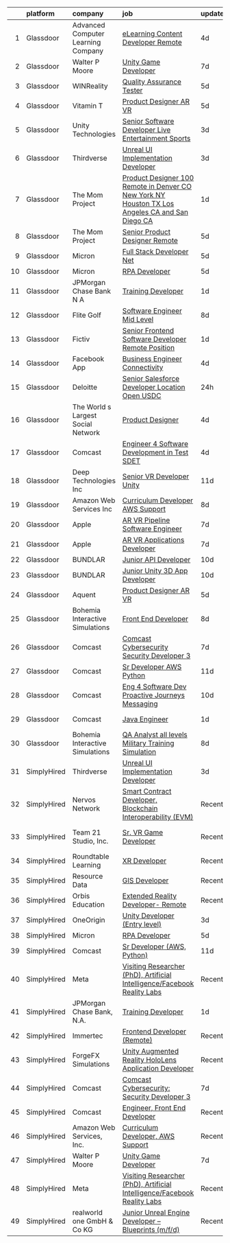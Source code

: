 

|    | platform    | company                            | job                                                                                                                                                                                                                                                                                                                                                                                                                                                                                                                                                                                                                                                                                                                                                                                                                                                                                                                                                                                                                                                                                                                                                                                                                                                                                                                                                                                                                                                                                                                                                                                                                                                      | update_time   | location          |
|---:|:------------|:-----------------------------------|:---------------------------------------------------------------------------------------------------------------------------------------------------------------------------------------------------------------------------------------------------------------------------------------------------------------------------------------------------------------------------------------------------------------------------------------------------------------------------------------------------------------------------------------------------------------------------------------------------------------------------------------------------------------------------------------------------------------------------------------------------------------------------------------------------------------------------------------------------------------------------------------------------------------------------------------------------------------------------------------------------------------------------------------------------------------------------------------------------------------------------------------------------------------------------------------------------------------------------------------------------------------------------------------------------------------------------------------------------------------------------------------------------------------------------------------------------------------------------------------------------------------------------------------------------------------------------------------------------------------------------------------------------------|:--------------|:------------------|
|  1 | Glassdoor   | Advanced Computer Learning Company | [eLearning Content Developer  Remote  ](https://www.glassdoor.com/partner/jobListing.htm?pos=125&ao=1136043&s=58&guid=000001820ae9ab02b2f54b108366ecb2&src=GD_JOB_AD&t=SR&vt=w&ea=1&cs=1_792e3441&cb=1658040462501&jobListingId=1008000784696&jrtk=3-0-1g85ejar1khp3801-1g85ejarfgsrn800-e77e1058c18c2e89-)                                                                                                                                                                                                                                                                                                                                                                                                                                                                                                                                                                                                                                                                                                                                                                                                                                                                                                                                                                                                                                                                                                                                                                                                                                                                                                                                              | 4d            | Remote            |
|  2 | Glassdoor   | Walter P Moore                     | [Unity Game Developer](https://www.glassdoor.com/partner/jobListing.htm?pos=119&ao=1136043&s=58&guid=000001820ae9ab02b2f54b108366ecb2&src=GD_JOB_AD&t=SR&vt=w&cs=1_5ee018f3&cb=1658040462500&jobListingId=1007994178150&jrtk=3-0-1g85ejar1khp3801-1g85ejarfgsrn800-a406b2601580dbc4-)                                                                                                                                                                                                                                                                                                                                                                                                                                                                                                                                                                                                                                                                                                                                                                                                                                                                                                                                                                                                                                                                                                                                                                                                                                                                                                                                                                    | 7d            | Houston, TX       |
|  3 | Glassdoor   | WINReality                         | [Quality Assurance Tester](https://www.glassdoor.com/partner/jobListing.htm?pos=126&ao=1136043&s=58&guid=000001820ae9ab02b2f54b108366ecb2&src=GD_JOB_AD&t=SR&vt=w&ea=1&cs=1_e9b9ff02&cb=1658040462501&jobListingId=1007998195522&jrtk=3-0-1g85ejar1khp3801-1g85ejarfgsrn800-c6f18f325683035a-)                                                                                                                                                                                                                                                                                                                                                                                                                                                                                                                                                                                                                                                                                                                                                                                                                                                                                                                                                                                                                                                                                                                                                                                                                                                                                                                                                           | 5d            | Austin, TX        |
|  4 | Glassdoor   | Vitamin T                          | [Product Designer  AR   VR](https://www.glassdoor.com/partner/jobListing.htm?pos=115&ao=1110586&s=58&guid=000001820ae9ab02b2f54b108366ecb2&src=GD_JOB_AD&t=SR&vt=w&cs=1_8fb274f2&cb=1658040462500&jobListingId=1007998330228&cpc=8795CF9063CD573D&jrtk=3-0-1g85ejar1khp3801-1g85ejarfgsrn800-1a269cc050b6d1bc--6NYlbfkN0DMrcEu7yrtATojKJA7cEzGQ3FdRGWLh0CZQInL4ECGI6k5tN82kdM0cJmh4vC7GgihDGrZvAwwDqpJs0f8Mc0_J-VMnGLjAnFKz5Coouezc6iO7XA1uYLwXqGsEM93SRBfl1TKeEPWphOPsCnNMoEcXdyh_fe7AiUrCVtXZA5lWBGdAaYCELd4YkPBO4tKFR4JqUSJElsoWHjd71--83bCh97pUApMfRgbYr6EWowP7P13RCq2UNnKM9a8EVCpK3ZZ2Fzo9xVLD-roh6snqRXTb1qyFnxlJzVMFUkRggBpvygQY-TfcxtP2Cz3a8uYfRL-dXVzmq9RYe5nQwb5Pv-kBdSUZc6CRUeG2gaZoJbU0OL7F7SgfEgul8ZwEU_u_Dgkm2TIdw5rjJEqnsvWL9kBOs0AQ1PY4cBzZCOt6E_rtDqo0iv649MblwCibJ8r0iNE7csLm-e0PbH6YxZRHEkP)                                                                                                                                                                                                                                                                                                                                                                                                                                                                                                                                                                                                                                                                                                                                                                                                                                          | 5d            | New York, NY      |
|  5 | Glassdoor   | Unity Technologies                 | [Senior Software Developer  Live Entertainment   Sports](https://www.glassdoor.com/partner/jobListing.htm?pos=129&ao=1136043&s=58&guid=000001820ae9ab02b2f54b108366ecb2&src=GD_JOB_AD&t=SR&vt=w&cs=1_28b30ac0&cb=1658040462503&jobListingId=1008002898997&jrtk=3-0-1g85ejar1khp3801-1g85ejarfgsrn800-477351dad1bfd365-)                                                                                                                                                                                                                                                                                                                                                                                                                                                                                                                                                                                                                                                                                                                                                                                                                                                                                                                                                                                                                                                                                                                                                                                                                                                                                                                                  | 3d            | Sacramento, CA    |
|  6 | Glassdoor   | Thirdverse                         | [Unreal UI Implementation Developer](https://www.glassdoor.com/partner/jobListing.htm?pos=116&ao=1136043&s=58&guid=000001820ae9ab02b2f54b108366ecb2&src=GD_JOB_AD&t=SR&vt=w&ea=1&cs=1_abc9ad91&cb=1658040462500&jobListingId=1008003638061&jrtk=3-0-1g85ejar1khp3801-1g85ejarfgsrn800-2670377ed1bb73d7-)                                                                                                                                                                                                                                                                                                                                                                                                                                                                                                                                                                                                                                                                                                                                                                                                                                                                                                                                                                                                                                                                                                                                                                                                                                                                                                                                                 | 3d            | Remote            |
|  7 | Glassdoor   | The Mom Project                    | [Product Designer  100  Remote in Denver  CO  New York  NY  Houston  TX  Los Angeles  CA and San Diego  CA ](https://www.glassdoor.com/partner/jobListing.htm?pos=103&ao=1110586&s=58&guid=000001820ae9ab02b2f54b108366ecb2&src=GD_JOB_AD&t=SR&vt=w&cs=1_ca60f79d&cb=1658040462498&jobListingId=1008008604991&cpc=87A0A889578C8297&jrtk=3-0-1g85ejar1khp3801-1g85ejarfgsrn800-2524d5ce37b2b38c--6NYlbfkN0BDp_epf89aHDQhKpPegNJQ_ldQpEFZQsM9OcONMGxWx6pU56EKHF58QjVdAUvn2gXwSiJKtwhIp-NmKIjOQrQ3osyVxbEtlK1YCS_lt7ehvV9MbS58OyDiTPOvY_-EfTPkzo5lJpCcEsqSkq9e-SDGFkM1FliGIiIP3TDu92PXuolODWFE1TERecoG_iMOVL-S9ceMc9F04Col9zM4E0gg-sPsrF-Dl-YW81N185G-fFNCKvPyDLjJEukdkUhezjJ82KTqhCnW_HcMzx4VOUcSIKnyKvnQf5z9LSjHQHrlOBAeiumYwYb_t7VFL9uOuwBjStbiKuVuIAYB7Lt4GC7hazBS6aPpedkV5CTxY-ZkoJKUJAFX3XDs1BBHwlf7W09VsuQ1TXVfmshmWdcFS6gDLqkBhaM6CczJLy1Tx5kD_pB7UV2UMuyG7Mi7cMTR3NWWOC0mNrD680Pj1KTKzacqkeupgrx6v5oIjiHdO5ILkxWUNPjG43LkOgD_M45utSOZgR2x7SkC1g5VQlCr8N3PAB1Zyn4kTk2hgYp4MMWnnSZs98eb8vGNRV1bO3z1zr1fr9w-QrneSg%3D%3D)                                                                                                                                                                                                                                                                                                                                                                                                                                                                                                                                                                                                                             | 1d            | Houston, TX       |
|  8 | Glassdoor   | The Mom Project                    | [Senior Product Designer  Remote ](https://www.glassdoor.com/partner/jobListing.htm?pos=113&ao=1110586&s=58&guid=000001820ae9ab02b2f54b108366ecb2&src=GD_JOB_AD&t=SR&vt=w&cs=1_834008c0&cb=1658040462500&jobListingId=1007998781731&cpc=0C139D4CAD5A6DB2&jrtk=3-0-1g85ejar1khp3801-1g85ejarfgsrn800-a77114146fb9e5db--6NYlbfkN0BDp_epf89aHDQhKpPegNJQ_ldQpEFZQsM9OcONMGxWx6pU56EKHF58QjVdAUvn2gUcIvF7KOJmFC3xBX3ruxTL4N84UkJh49LFVaxl-kh8xk6M6bdG2r327xVBoGyxpNZABggSh4scsTz_LA-DYHGU9_uPeUiwGqmWm3GibuFtYt_lxToxcqYbhP9qGsXwNpJOi3eg5TeY-xS5mpK-hDKDYafYeVPjmS6vODRLHQaqt6b42k7wbm0V7Krf-48-geEkqwxcsF2U8_PhK-kCwbXpybO5ztkZuU5RjCaRNra3tPXh9xp4f0M6bDp7PiPE0ey_IfAJV5sc1vtxMZdp5Oc2thqR60XM1Yu12OO9xcyJxgJQZTtqlf_Qnc0nJ-tBvL8Ji2bvlsjO1lHIyupYSjI-RSqU3bCOSqklmPkkyz5HigvZn6ZFxcmovLKbVW41G0OfKB9tgvWYNlqaNazLuK2KhHd_bgAoOgVNYCosteclFHUEHZDsQNC-jfA25cfdtp5gCH6HKZjDmyKhbq7SQKKYb38-V2fysnITOFJZHTz4VLYV4qioLYUQjoWY7LJW0tTwP9fPwaLl3w%3D%3D)                                                                                                                                                                                                                                                                                                                                                                                                                                                                                                                                                                                                                                                                                                       | 5d            | New York, NY      |
|  9 | Glassdoor   | Micron                             | [Full Stack Developer   Net ](https://www.glassdoor.com/partner/jobListing.htm?pos=124&ao=1136043&s=58&guid=000001820ae9ab02b2f54b108366ecb2&src=GD_JOB_AD&t=SR&vt=w&cs=1_8fcb64b4&cb=1658040462501&jobListingId=1007997267393&jrtk=3-0-1g85ejar1khp3801-1g85ejarfgsrn800-572eafd49860764f-)                                                                                                                                                                                                                                                                                                                                                                                                                                                                                                                                                                                                                                                                                                                                                                                                                                                                                                                                                                                                                                                                                                                                                                                                                                                                                                                                                             | 5d            | San Jose, CA      |
| 10 | Glassdoor   | Micron                             | [RPA Developer](https://www.glassdoor.com/partner/jobListing.htm?pos=118&ao=1136043&s=58&guid=000001820ae9ab02b2f54b108366ecb2&src=GD_JOB_AD&t=SR&vt=w&cs=1_83b3c520&cb=1658040462500&jobListingId=1007997267370&jrtk=3-0-1g85ejar1khp3801-1g85ejarfgsrn800-6765c2beca78ad24-)                                                                                                                                                                                                                                                                                                                                                                                                                                                                                                                                                                                                                                                                                                                                                                                                                                                                                                                                                                                                                                                                                                                                                                                                                                                                                                                                                                           | 5d            | Boise, ID         |
| 11 | Glassdoor   | JPMorgan Chase Bank  N A           | [Training Developer](https://www.glassdoor.com/partner/jobListing.htm?pos=123&ao=1136043&s=58&guid=000001820ae9ab02b2f54b108366ecb2&src=GD_JOB_AD&t=SR&vt=w&cs=1_b324a479&cb=1658040462501&jobListingId=1008009183791&jrtk=3-0-1g85ejar1khp3801-1g85ejarfgsrn800-39bc52c998eac583-)                                                                                                                                                                                                                                                                                                                                                                                                                                                                                                                                                                                                                                                                                                                                                                                                                                                                                                                                                                                                                                                                                                                                                                                                                                                                                                                                                                      | 1d            | Chicago, IL       |
| 12 | Glassdoor   | Flite Golf                         | [Software Engineer   Mid Level](https://www.glassdoor.com/partner/jobListing.htm?pos=101&ao=1110586&s=58&guid=000001820ae9ab02b2f54b108366ecb2&src=GD_JOB_AD&t=SR&vt=w&ea=1&cs=1_2c178073&cb=1658040462499&jobListingId=1007992889612&cpc=F1339989C5CB8906&jrtk=3-0-1g85ejar1khp3801-1g85ejarfgsrn800-b26c2d7bf71d82ba--6NYlbfkN0D_KRozbKJx95I3LRYgbj09bqBDFeyQG4s8tCOB31p2DAg6iPXIse8bHaiBk3QBrGxpuXZg6rnCO-vckF91RBuri2ikPZlrNM-w0vvbhbgjpycq9bCMCZE4v-NHSUS9TSpL2I9VdGQtqFsq9Op6H5pc1magBzUjuk6z0yLETjr1ETnAp3buM_7cfF6QaVGNfCRa1XqU14YjPa6ZjY7lojUZbfFuUEWSFmmM5U--1904zWr3BHNP3CcDiK0DVaG_ky70ZoTJxmgLGE4lIjUyL4GZZ12x5ZTBIbeSxo2qaL0sQqhi-HabFrQVaTBQkKfZboCIEBHfM9ayoR1vHPcz05A9KSM9z8dAvFY0ZnlYpd84V-tWwwgSyGyVpkPsFxKQqJQUYSyHnVipVCziVxzaPU3OV-jtpMja0zvbzRZBylgICTTXhOhUmf4z2qoxyGQpvzbiDA5MK0XMEWIGZ7MVdY9aeVDYk1PVhYnJxxj-eLDiAf8NcKUcFnNlWLVLKz22k-py5cuXQ3msWA%3D%3D)                                                                                                                                                                                                                                                                                                                                                                                                                                                                                                                                                                                                                                                                                                                                                                     | 8d            | Dallas, TX        |
| 13 | Glassdoor   | Fictiv                             | [Senior Frontend Software Developer  Remote Position ](https://www.glassdoor.com/partner/jobListing.htm?pos=128&ao=1136043&s=58&guid=000001820ae9ab02b2f54b108366ecb2&src=GD_JOB_AD&t=SR&vt=w&ea=1&cs=1_84c3b9a5&cb=1658040462501&jobListingId=1008009123640&jrtk=3-0-1g85ejar1khp3801-1g85ejarfgsrn800-44a71d82595d5a63-)                                                                                                                                                                                                                                                                                                                                                                                                                                                                                                                                                                                                                                                                                                                                                                                                                                                                                                                                                                                                                                                                                                                                                                                                                                                                                                                               | 1d            | Chicago, IL       |
| 14 | Glassdoor   | Facebook App                       | [Business Engineer  Connectivity](https://www.glassdoor.com/partner/jobListing.htm?pos=102&ao=1110586&s=58&guid=000001820ae9ab02b2f54b108366ecb2&src=GD_JOB_AD&t=SR&vt=w&cs=1_e5cff47c&cb=1658040462498&jobListingId=1007999908808&cpc=F7A2269C793D5877&jrtk=3-0-1g85ejar1khp3801-1g85ejarfgsrn800-1fbe3ed575af0e28--6NYlbfkN0DYl4UJW4r1Vl7FEn6T9F-rD9lpC-0oMJVSiWjK_MGUd5ZxEn957iThda3zHpNlLYPHwAU3BvhL-tWO-gPuqjaRVdjaZs1GeRsmdCWUsy7d4FdEqNMrcC2Qwebuh0cxijPX7xsKp1j2yDII-niA-jMGhwBuZLDKB-q6rd39uDrXjy7T8pWrpL0K_oVq3TRHQv3dRYYzVeX1T6Nnuwd62fm-WNwttA7LvbjybzaQbeLMymGfHp94sYUNuWjVLgfMW_zWAGuOb67KIDFarKyFwO1ns01w8DftqSMcb6JTWMF0_DRv7L_Gz5cQhaL6MEtQe7oXMcFNGwpoCDB2srB_3fSaAg4PjOVnU0M1SWr59XUqkEaPOkVTy5BB_LAdu_uqk6uQFoCgF_ZS4OMVmkoJhzOj2MvXUWIau-Ds92lF4_iuNGB4KAVa-XPyQyb438CRwubg6Zvqv2ZpJsXOppU9dexoRC1owr2ES9Mwavg8xA6ghqY7DQu0tQmdgXbE3i2hb9o1ls6XTMNSf5VQ9nDP4SpocKz95aIy288TUyODu9ut_d15w5SFDFR3DLEeDbhhB2qLxOHLaFg6ke9urGqSwnfSxJM1fr2QSTjABrVZy-wsW0JQ0_ApQbXe6Rg9LYuNktOMhJWGzwXsQGGAxvtw85wz5O38UEbSCJ08pOmsW0d2ANnZZimp9hBqIs8MZYFnFQ7QQ3JWU-x_p431MO3tZ5AilKy2zQ0OSCbx1EGhk6vYRajAQ3fa7PZbAclGbfDp7l50311wsNCilub6wzbgjnWo6V5SNUcrqoV8rsdlHYosZ3QBxgqWE2DwvAHFgnHNGvQCbyW9JtxwaEccPhgmCTCpiQni5rwpAaysTYEEbdQS9OgmC5vv2uqaC9gRHx_sR5o15nV6v4y9oazZl-pdw9jfvC0boiGwA19KbBcp49EDUWFzcaKc7vmbKlNBipg8YhXWtOm4BjTcvbohuEBv5Piu5XdhqV6OigW3ZzbRbF9P1NEJRfNBeSRmJOMhtlGH7Xc-QZE3iUMie9-yxr-XMDm5nDC9_QsXMsI%3D)                                                                                                                                                                                                                      | 4d            | Remote            |
| 15 | Glassdoor   | Deloitte                           | [Senior Salesforce Developer   Location Open   USDC](https://www.glassdoor.com/partner/jobListing.htm?pos=121&ao=1136043&s=58&guid=000001820ae9ab02b2f54b108366ecb2&src=GD_JOB_AD&t=SR&vt=w&cs=1_6b784100&cb=1658040462501&jobListingId=1008009342873&jrtk=3-0-1g85ejar1khp3801-1g85ejarfgsrn800-3d681ec98a500b7b-)                                                                                                                                                                                                                                                                                                                                                                                                                                                                                                                                                                                                                                                                                                                                                                                                                                                                                                                                                                                                                                                                                                                                                                                                                                                                                                                                      | 24h           | Chicago, IL       |
| 16 | Glassdoor   | The World s Largest Social Network | [Product Designer](https://www.glassdoor.com/partner/jobListing.htm?pos=110&ao=1110586&s=58&guid=000001820ae9ab02b2f54b108366ecb2&src=GD_JOB_AD&t=SR&vt=w&ea=1&cs=1_2b88a98e&cb=1658040462500&jobListingId=1008001053757&cpc=FA84DF7EA1EC2398&jrtk=3-0-1g85ejar1khp3801-1g85ejarfgsrn800-8def4b8b864cc56f--6NYlbfkN0DSgjPPcnEdvoK3uuxfISLALE6pB1FR7YSHOr_tSg5_QGIhoz_2VqUepdcKLBLI_zR620Q-GJD5uIrp5NbNqR5wmhWxnQG_ivvBgZ3SpaXml9ghEHbtCZ2yu9rFuANOOlofkHSInGfXY-n3v_GdRCYaqVwwdksplir2C0_Ky7pj6A3Gad3j5T9ccjxcYLzYIzwETX8dfSzJrwNcczdpYSTYyzr4TaC38Kme1up-IiV2vsvzCkoQVPnqO7rX00valN5axt9LVCdlrJKsJFp-fbJa1t4zMb6T_e9kN9L6Cw24AmbhFUMpHLlof21xlFfnal8EdynkJkRKtOPQxrD_WutLzmUMZFNfgg35mtaqYjL5cUZiKK-UHOKYLuKPo0yb2Zj3O9bQ8Z5WUrGW1KwDPCiUdfp87o6peCYmfSfmWXjMNFZRsg05OueKRA57iEoswe72jK-DIZxmPNxZs6U6BFHuYe0sDBEZ-PO9aA5HbDy7gv_D1jDEko6JR2epvQZlk_vfYokjWxK7X4v8bPN3IF0jShXgaJXwvRelNeZIDSPJe2b9xTIUHWHDNGEk4HzIJhQx_BeKLTnc-kW8gZ_Ne6vr)                                                                                                                                                                                                                                                                                                                                                                                                                                                                                                                                                                                                                                                                                                              | 4d            | New York, NY      |
| 17 | Glassdoor   | Comcast                            | [Engineer 4  Software Development in Test  SDET ](https://www.glassdoor.com/partner/jobListing.htm?pos=111&ao=1110586&s=58&guid=000001820ae9ab02b2f54b108366ecb2&src=GD_JOB_AD&t=SR&vt=w&cs=1_513f7680&cb=1658040462500&jobListingId=1008001168781&cpc=BCC169F53084E245&jrtk=3-0-1g85ejar1khp3801-1g85ejarfgsrn800-57f5a0bd39ddebae--6NYlbfkN0Cj-KmZPsf9w80C8b1WzNVrlanjD2SXJjxuCbUWHsXPZlTAgGmdtIUzoKTi6fK6WvZGefZ0RxsKSqOwIdcpA8adfhnihMwSsxkKR3HUmYvDX7T1nOXSoYU9V-tVKNFpB-SnQkUXJg6pR5aRSL-XyXgQys14gD82AbIJWfb4hcGT5uo6vsbrR7bzN1ogp77On9Sz_qQ6v-BW3ZcfVRPjE9YodO3tstJIq0bzA0QBSdjuvWx0K_P2Y4ZX7TT1A_OOxGI-N6fRSs1zEFVapQlK9Dbnu6pYHW0SNSHiXvVVg_w7hSo4bIoOguu5vgXe_m41bJOWEcnAuQD5AoRwiY4UiRdBETr6O8wmUk4IemBUBoiQ0UBtXRWze963hbSpamUqrRHXQpaNj3JsyxQYyxBbJu-EZn_aiww5vKiQCDGC_L-ygHN7m22YNyW_YeewIGlDZ1sSp7C9llIPPu5D5a_D7ywEFIDcmCD0xAcBUGbD5VkLEkg4H-Rvm1Q46EO6_zds2szxpoZ-2kLZhlUm1tLildAAHzCO1VAW_xHzmhx9BXYSRTdqDOrIKvdL67c8rkeUWGAZQbY8UyufOmFHKMHvN9LYqWi_d2jDRbqmeTqxAsGl24vAkAiyF1ItqVULtQr0q71ZmXoqVfl7RGygSPmOeVIWEjmo74giM9qgH3sxtiigEKP0H4fb8ZIeqB7hn0ylOmtR6CgFjZLV0Bh7eC0WBU-HuIXAYz0btAX0Wh3K75lkTal8k7QXFjn1RMLT7QwQgQqufhvlt5PNYTLUjcrNF8rWH_yXFPxzdB-fVtx35JsMThW5oR1NLNIX47S5dnKQomy3-Bq8184n1Iojwww_ii_723fFzy6FfQqkDaOWaVRHXnHZ08j7Ec28ttI9cbOUXFSMe_-8kwo2uMuWo1BGd7W_le5Wi00a2Jo7QPqSCVWPZQxvvadsBsPAfB0jTr9k8qKtb2WfaExO2ZxJz-bCokk05mAKKfoUBdXwaNm_cJlOkJCqv3lg9mfveYzC1X6yuUSnquxy1nAxmCbqyPPNTUzqHyVH3nkpNB1vdN6V-UUTdXFq1yTRfcnz3-7JvrmhNvtUciu5pcr1rQXDbWqwkA32VyRmGGwMj08qla5HlQWwXJO8q2a5quXE2tnIDvab0D06UNfnw2StEjIOD7B-4HRVmHDpk6IIeshH5gqsK_Y28XVsEZy9pd__FN2Mz_GnL_3sf5-QPmPvGw%3D%3D)                        | 4d            | Philadelphia, PA  |
| 18 | Glassdoor   | Deep Technologies Inc              | [Senior VR Developer  Unity ](https://www.glassdoor.com/partner/jobListing.htm?pos=104&ao=1110586&s=58&guid=000001820ae9ab02b2f54b108366ecb2&src=GD_JOB_AD&t=SR&vt=w&ea=1&cs=1_96a5daee&cb=1658040462499&jobListingId=1007984915587&cpc=DE56C24FF6DEC286&jrtk=3-0-1g85ejar1khp3801-1g85ejarfgsrn800-53d2659523d2c6c4--6NYlbfkN0DfhRLDY5E7BVY3xhBTAobuSaZ3WR2SqAJ-w4NHeQGDZ4N7kqSqiwTqfZ_rggRmPMq0Gw3DaX67HJkQH-SIadOUZXQbERM4mSu_DyG5PyfUmIR0HOJ9UO89umVKprOg8JGvjRLUGuVwrXAStGLyPtsXW8VqIDeJhc8_fdegCKkQz1HvZVKevxkQtzds-RwF3LRZMOL-qvv7gosBd2MyQQdq25FxIuhBwZ4yQ-ZRmw6BVADHbIZefEipiFZaAqZjUjd01LJ6h9iisAglvaiDkfKu82dao5CNGiM5I-yBiWAwz5yNHOqgTpqt7FhEpvzYcDzq-Mbsxt1ANxpEkjWTTFN5z7ntEgO72jy69T_7sjwAh6_7aRugfID5fDJUopehalBYVgJrk-eVeyXUjj3dnHFp6XQTmFdwvq85EiMrPZZbsX23ZxgBgwV-BrivbJkDOIwPCU_1IHKe8HoonBP9bIb2WA7tWzDDH_iKCdfHOSCy-zQQYW3lyH53gJ1KQ-NswGo%3D)                                                                                                                                                                                                                                                                                                                                                                                                                                                                                                                                                                                                                                                                                                                                                                                     | 11d           | Remote            |
| 19 | Glassdoor   | Amazon Web Services  Inc           | [Curriculum Developer  AWS Support](https://www.glassdoor.com/partner/jobListing.htm?pos=120&ao=1136043&s=58&guid=000001820ae9ab02b2f54b108366ecb2&src=GD_JOB_AD&t=SR&vt=w&cs=1_d9dec05a&cb=1658040462500&jobListingId=1007993476834&jrtk=3-0-1g85ejar1khp3801-1g85ejarfgsrn800-0d052afa27f6d646-)                                                                                                                                                                                                                                                                                                                                                                                                                                                                                                                                                                                                                                                                                                                                                                                                                                                                                                                                                                                                                                                                                                                                                                                                                                                                                                                                                       | 8d            | Remote            |
| 20 | Glassdoor   | Apple                              | [AR VR Pipeline Software Engineer](https://www.glassdoor.com/partner/jobListing.htm?pos=112&ao=1110586&s=58&guid=000001820ae9ab02b2f54b108366ecb2&src=GD_JOB_AD&t=SR&vt=w&cs=1_8147df1c&cb=1658040462500&jobListingId=1007994891471&cpc=AC285F3A3ECA6BB0&jrtk=3-0-1g85ejar1khp3801-1g85ejarfgsrn800-fc55de529b78aa8f--6NYlbfkN0BvKrLyj5gPmtZO9T8euul8TCxuuKNOtzRJOomxnwSEodTz2Bc-sPZlbtkML8D-m4qO4tenHzNlbzznl9Zovftmt6-Mg1P-NrNJwQV9b7AKhWEtyPHdze1p3up1kuyhCBmYpi4Iic0ExJ4rulqpIM8-RimAb7jpdBuTvtFVnPTld-LTBNU2LzmUcPC-pX0QXzjs8NA5KUrFyOVRG3twNCBTBMKrhBK8z5Ueyxi-JD1pdseT2HS7d28u3dP032SmG5kQCBDCQ-5BCwHLFYuxtjkSlw3MlkYRHpC8wImEy5r_6R-pSDqP1ZZaX-LVIaC0aNkPbgoeeOcNt-jUIWE966BzEsQgWojp_Gdb6G_m9VngNr3gPhpnr20Sb4a0IuHBuQvniuvoNxUB-Sy6U2lQbCatY0RklNF-2PUDPX2tynIQrUbf22oaYOWtvCk-rnc_Z7kMm-MQf8fEaDY3QF2Qmo083UVBcKTxW8OrTdZ41Vtqw0ppwXzOeuTj8OAux2JymT9SOaooZnsM-XLTIqcy7cj11VfeJ5fku5igcidSplqs-yqXmd8OcGLlhddOPnh3PG2vh7ZBBVRrr0Kdre24MFVSKy0zeVIa0bRD8zCCBj_c7mcQtncIlXZ_wnCoHWGT1TeEvSvcdCEcRgWKksyvajThmVRTRVVMCa0Wks6kYBs790Rh1bSQ8H6FQwjF29vq1aEkWGEZK_gbFTHt27jFC7Gst4kYqqIvGuIHbXdqdQuoUKttbUf8qreKDfJmtcqsUPHd323plthF2r5zpZiu6Xe-kcSTdKN9gafC_koMabgEsD3CzgC8kBUn4Ap0FAg5QrdcBEI0yNWiNJuDXG6s_DpqaollnwmnABN5PjDxaULLZTTICN5cy3-PMx30L7udLA39q-sB2XvkQCMFORzG-B9fBts2baXHLhyGtOQNhdRc5uW_UwZcRbGKNWPuRWOyLnJ7BKpMdgVstOBuHR8yhD_F)                                                                                                                                                                                                                                                                                                   | 7d            | Boulder, CO       |
| 21 | Glassdoor   | Apple                              | [AR VR Applications Developer](https://www.glassdoor.com/partner/jobListing.htm?pos=109&ao=1110586&s=58&guid=000001820ae9ab02b2f54b108366ecb2&src=GD_JOB_AD&t=SR&vt=w&cs=1_e786dd4d&cb=1658040462499&jobListingId=1007994891464&cpc=F41FEAB56D215062&jrtk=3-0-1g85ejar1khp3801-1g85ejarfgsrn800-0414922a6ea15e5f--6NYlbfkN0BvKrLyj5gPmtZO9T8euul8TCxuuKNOtzRJOomxnwSEodTz2Bc-sPZlt2Zgji_QUXEmfTkDBj05HuRphHwiTA9dC3i6NHZm8SAt4yTqFWYh94cOS2pr_UYsNZCPDPnICTX6fEQV7m-5bnCZOyMJC_Bez2rGgL_xCmvkXaWoXXKN4WH1KF_JMPuwXgLtPDigYHDNp1OJn4W6E_lCDwAucRQZhubcDSQuBjRrI1ZXHUsXkx7sLw0QAXl6nJInpxp-n8LGBcoD3sMvtW_lmH2-G7n8kBe5kERwNkawj7_G0aqTNrafAXJydISK4eUIEL4csdy2CKUTKfU5mBUSIKR4pJ1pN16i-wBpoKS1vARqLGxMnvydNRZhAVLK00jEydI9FGTaP1BrTtLj5mUsyOe9LnFwQdBE5aLxwLzkRUHyGm_Hxpgfocfxlkwd8ootzOIeth6BPw9NOs2OGIo9hhW1H7uLR20vFN_XjCCjVDfpIMHWEdFhnomY_6aw0Ms3vqHFsyThe8T0lTO7sCXic_Qd32VTsrtBNStj6LaJbz0MXMg9H3DWlnQ06vqF9Va8tZ_lh6Ta7RdcxE5tKR-MD8JIxEnnLApw5v36uwwMUWHr4Bplqg5Yi4sSEydqoPeI8jtAb2oNwzuwvTS5dsNsT9A1SqEPxSWUxYtp0gwrrfrojS77e5rBTQ4IBEsy530Xu1NAU7_hrQcm7aNFhqjmUqFIiY47PtYwUxFWjgESCuNloHnC_PD1pFvf-ftcRhdV0dgPUeJrhgWITfoN9wErlMoegQ6PVGxhVHwNwEjkuLXSxKe8rVshgTwrN3c9rT4C0k2QVGyFrBnZfx0zrIFOH74xzj5K1wnBjkA1M6PnQGFx1muwNINhUvttgMzJ2WT9JDMqAge6ovmn1IG3_7ZFgkMrBvf_LbhpO9ttAlDxMTKQwbTgUzBYE2h7t37R1JEuLtvUHetawfCaOooJxw%3D%3D)                                                                                                                                                                                                                                                                                                           | 7d            | Cupertino, CA     |
| 22 | Glassdoor   | BUNDLAR                            | [Junior API Developer](https://www.glassdoor.com/partner/jobListing.htm?pos=117&ao=1136043&s=58&guid=000001820ae9ab02b2f54b108366ecb2&src=GD_JOB_AD&t=SR&vt=w&cs=1_58c9675e&cb=1658040462500&jobListingId=1007986583910&jrtk=3-0-1g85ejar1khp3801-1g85ejarfgsrn800-bfbacfb04bfee550-)                                                                                                                                                                                                                                                                                                                                                                                                                                                                                                                                                                                                                                                                                                                                                                                                                                                                                                                                                                                                                                                                                                                                                                                                                                                                                                                                                                    | 10d           | Chicago, IL       |
| 23 | Glassdoor   | BUNDLAR                            | [Junior Unity 3D App Developer](https://www.glassdoor.com/partner/jobListing.htm?pos=130&ao=1136043&s=58&guid=000001820ae9ab02b2f54b108366ecb2&src=GD_JOB_AD&t=SR&vt=w&cs=1_f20d57f6&cb=1658040462503&jobListingId=1007986583896&jrtk=3-0-1g85ejar1khp3801-1g85ejarfgsrn800-50f9f1a49298fc1d-)                                                                                                                                                                                                                                                                                                                                                                                                                                                                                                                                                                                                                                                                                                                                                                                                                                                                                                                                                                                                                                                                                                                                                                                                                                                                                                                                                           | 10d           | Chicago, IL       |
| 24 | Glassdoor   | Aquent                             | [Product Designer  AR   VR](https://www.glassdoor.com/partner/jobListing.htm?pos=114&ao=1110586&s=58&guid=000001820ae9ab02b2f54b108366ecb2&src=GD_JOB_AD&t=SR&vt=w&cs=1_f75745a5&cb=1658040462500&jobListingId=1007998491933&cpc=47CFDC01B3F81FAC&jrtk=3-0-1g85ejar1khp3801-1g85ejarfgsrn800-1d23e77644edf626--6NYlbfkN0DMrcEu7yrtATojKJA7cEzGQ3FdRGWLh0CZQInL4ECGI9gD0Wolx9R2v-Aex0-GK07yLb22Oo4hSqYzWL4CDf19YJQ66saKoNYoEcfF3auJ37A8RnAxHowMz_XxCTMgua6Rqirev6ST2yGddkEOZVKhcBNctDyP-FQzAzxrKdAOGzUPbXjYT3FjMy40RZ7YSdqYxEQC23u-LrtMDfzVWO_kDtGU3mkI-K1NXYPRIZS1fO-2KaAuLjN9sIYtasWXITB8JdeUGfLIOrsOxzsdXOAtDQWJZnFg1RseRWxhoX-cntDG_RL3eQyEJjA4GmxVIaG1FK58t5bjYg8IEIsrV3SsrK2MPkOj0GE69T3VtGAZ7rbkflITs_6qbEIy2cSUI8J7W8s5vEn7Yk7Ib-8nBc4yC3x13zsIUY1g8oYHDhi2AFGIAM-QyDfJ9YBU60-Tk05dWMYMNZWWoA%3D%3D)                                                                                                                                                                                                                                                                                                                                                                                                                                                                                                                                                                                                                                                                                                                                                                                                                                              | 5d            | New York, NY      |
| 25 | Glassdoor   | Bohemia Interactive Simulations    | [Front End Developer](https://www.glassdoor.com/partner/jobListing.htm?pos=122&ao=1136043&s=58&guid=000001820ae9ab02b2f54b108366ecb2&src=GD_JOB_AD&t=SR&vt=w&ea=1&cs=1_c3133083&cb=1658040462501&jobListingId=1007993437224&jrtk=3-0-1g85ejar1khp3801-1g85ejarfgsrn800-995f31a953b0bb43-)                                                                                                                                                                                                                                                                                                                                                                                                                                                                                                                                                                                                                                                                                                                                                                                                                                                                                                                                                                                                                                                                                                                                                                                                                                                                                                                                                                | 8d            | Pittsburgh, PA    |
| 26 | Glassdoor   | Comcast                            | [Comcast Cybersecurity  Security Developer 3](https://www.glassdoor.com/partner/jobListing.htm?pos=105&ao=1110586&s=58&guid=000001820ae9ab02b2f54b108366ecb2&src=GD_JOB_AD&t=SR&vt=w&cs=1_9a2b477b&cb=1658040462499&jobListingId=1007994250902&cpc=A0032DE20586B9BD&jrtk=3-0-1g85ejar1khp3801-1g85ejarfgsrn800-52347ea0182a2b4f--6NYlbfkN0Cj-KmZPsf9w80C8b1WzNVrlanjD2SXJjxuCbUWHsXPZlTAgGmdtIUzoKTi6fK6WvaYiy5OaAoDQMbzSkAhni9_ICL8J7C6jRzOfNJ3EWfE0qFeFBhLCE5-l-LiZJENFjYZOTekw4HZwWK5aBKFNVgmg9WtKxk7yXVsrDbXHvfiX-dhXdcvC_SDfqvLtu5AuzLV7OZuXEZSsGnEW68BOLVMNBA3BzgPPXNLeLxj3kC0didfN30Na37SuIQvJ_54u6UDItew4m_DTFkZt_fOo8_zaC2T4t-Vovz0tgZHu9AO2J4gEq1f4gRPaOnceriVQNRWHRjP8Fmv1BxTBxZD83N8_BA56-fXnwVZxPQRv9ncZ0RjGXGf2T2KTgQNTmiI403YLJ22xjhVcLbrS6MFbnPoQRxfxBZI_aQq_tgFNJlWMGNi2Af5uLImX06g2T5Jo9KjYpEuA9QPtXN559WPxdlH3Xnez8V1VPdBQEneG0B0fOhFs3wtlP0wGN3xr_ufWoq4WKQ896oYGERuMuz7PRDKh0dmqwa_x4KnC76gyXLbKCB4fVeMJn_E2fmhKPJGH4D1Fa9d_OaUlOojfJ9zvPUxowp4d-ctcFEULoAUR5Nbq3Jkq3nzsgSUozeqpr38SNyS5I9u5IRBLSL4r_jiUQbzdzkolQFMQmI6eQAR47awn0G0kFa2bqxo_GJUOnssGZdeRSZkcuiygp1j9vbEjs2qj7sCWMefQRp3cnLTmZO6RxcovEZVlN6jNkn9pPK-9SdhimHjZ7D5MypRqnhCFwR6dfZi6F7UuJ6xcllHbtI5X23lTHM50iEg-TeYNXE-wT15oBO0AdWt2mYgux4PjCUUUJmWTE5ejCmpn1e58Qo1ZH1ZypsZ4rGeQw4SF1HonSZk4GdpBiU8S4-Nz9UZmQZ7QEi2pnOOMBHABYASTISa_f6DYHdjD3uh8vUxWzpxmYsGJHalMQLqS46_DC-w1g-AKr0Mz2VRI9VIc6ZKIm_zE84xJS-xpslPNg5mty082oLpr5LYYs7vHr7adIMR5TEcw0I9ufBRZKN1jNCrbU3EIbCHoyZd9UjNdsS81Dgjd_Az6lCoBYfb8MBRs9PZ82VMByui14sI-rFow_otdLO6qesF1zWMeW8PONyetPGlHBx28FVLf5OkpJo2IcCOAAEWCiMCJ7xK5QTOjqpQFZd-frd895Vvk6AU_btq_vxuNYeeeqB6WJ9uxmEDoye0HYE5)                        | 7d            | Philadelphia, PA  |
| 27 | Glassdoor   | Comcast                            | [Sr Developer  AWS  Python ](https://www.glassdoor.com/partner/jobListing.htm?pos=106&ao=1110586&s=58&guid=000001820ae9ab02b2f54b108366ecb2&src=GD_JOB_AD&t=SR&vt=w&cs=1_9f369cff&cb=1658040462499&jobListingId=1007985860227&cpc=F7A2269C793D5877&jrtk=3-0-1g85ejar1khp3801-1g85ejarfgsrn800-bcae0c6d334d5011--6NYlbfkN0Cj-KmZPsf9w80C8b1WzNVrlanjD2SXJjxuCbUWHsXPZlTAgGmdtIUzoKTi6fK6WvY6sxk7xe5mlX1N1Sy-6km0CefS0Rvive94Kj_yXslyaygsDRgi1XdKBS3NCAfu-thGUSRN7xKc-UvE-8ePBP6HfAOj-aZFGbY09eQrBqGux4fXa_ZZ5VjxwBoe32T9CQ9H0owTayvIJR0e0NwwH6kdtc2BmTV55OomhWLj5MtXYieJC6J6gyhjRdk8ufajZUxNnU4-bkQtDa8A-dKlOiRnZByou-thil_IlUFsfj7FSeZX0zUiJvcwGVO0s8xEzhtazRO9oeETUxpSHsZ7Ug5_U95HKV0fYWG20s5-wmYnywz4LMFi9tc3tLu8cuTFMxfE1YZtS3hQHG9VzyLi4_Oq2TR4cDGwsg4mAp-Rs12Y_6t8c-zsR1v7o6tuWYOJUkjQr5krurHr4p8JzbEfLsKQ9WUxYKXMCCbqqdpF5wxFHqgvRDpo3vymO2RVqsOisrdGIdcQ-TFrl6hgERb4AcVi9EWytu0WbKYoIW306fQTHiOTGUVIlg7eJZ8102g1EDzmERVx4EbQ51i_hRPMxNXVJvywUQwPZ8TRjG5Chzq8zwm4hiNrACFjEtZLljkB3HFh1_AZiKkUoaxykiPHEw-s2FPgg6nqSW45HI5pciWVoXdRJrI4gOydXOB7-Q7GFOOyWil_c4Biv3FiHwsX2LZQVSy7sBPMbs0GHmL0iO7aQ-yr7aHvr5x_lPq_OOL53cCBWbUaZZcJcXvpzn5pAw8lF0CshrXa1zk8WttQJVgc8s817RlBj-8_8QAP9Cv_0Si5qtotAPFs0b_I3VyLN1ErB6PhD0_J09wxYb8Pf_34hGx_LTOGuerWS75i2Zkj7DYrypv3xCzJfMuRrvaS3tBvbdE8d7nr87M-1iS6a0_pFu0nxcWKfWVSbez9UwIMfcKKZ1nwxfVC9RtBoxpVvJzqx6b0WC8Fzo14M1UyAna9gRkU24gapnwd0_ALyFJrj6Figbl0KXKhuJKY6OLZqxCwxszgtGGjfcDFGFW5SDmsKEnxkXUgXNuq9aVDt_nVqduKvmPRc6B2nGPo-au7zzm4TFdUhK-fhgv8PE6bL8nOmpkY6Y4y8vWPNvASu2ZKgOCJbhuHJwxAKZ4YM7vVAuMw)                                                                                                         | 11d           | Philadelphia, PA  |
| 28 | Glassdoor   | Comcast                            | [Eng 4  Software Dev   Proactive Journeys   Messaging](https://www.glassdoor.com/partner/jobListing.htm?pos=107&ao=1110586&s=58&guid=000001820ae9ab02b2f54b108366ecb2&src=GD_JOB_AD&t=SR&vt=w&cs=1_90f2a3b5&cb=1658040462499&jobListingId=1007988332399&cpc=45DC3EB807283E85&jrtk=3-0-1g85ejar1khp3801-1g85ejarfgsrn800-d3ff35cc85d65669--6NYlbfkN0Cj-KmZPsf9w80C8b1WzNVrlanjD2SXJjxuCbUWHsXPZlTAgGmdtIUzoKTi6fK6WvYlYAzqsrNEVf7TdGa9yChv8P7JWzAni4AwjU1ikOVmUDQCQtDGBINzrFSGLnhJ4P6kOcgoL3TN0cAQjXL_-BbCEM9ppRL4bCBOdGO896slRRTL35MHXJD0VjgMNrfSvU90yddOg6IjL_jey0I87yG9iFaQl-GZSIuRkuyKQlgqkELQGi7AqChIa4OmZ66i8c-CIGCH1QFZ0xEZSryTXM5liyqTkqrel6N07EkdIDZfz4iZzqpp_Z_f1mJMFzrkKD77WHsNHgj0I2iH0PLA07WpMvZlvvauss6OBcGD-HILRneKuFInrq_dCttzHDbTJP9IkJFvyPdq3dYssqY9C5PY-qZ06QeXHD1I5b5_SuHu8_zSQuexvAe6Wou3yUVDqm9xI5MsXiP7uHBN1CrscrbtjKRm32JZQjaBBQbiaJVntmOY1llM7udpwKXPt9KsMQERXszj3V2A6e6CqFKMSagSFt4R6Uy-RgNxTpbSwMF6mW9KJJoTT67v8RohLtaIm9NKaQkzivJx8OWYOlGXrZKXfGGnpi6UZPqH_3h4AYRKnjh2hBu2XU-4KA-A0bAFB2ljj6s9nWI5Alv4yYf4ejefa_e9i3aGPqU3iKAYjiXNUGBUZqZZfbuklF-podjpVyGCU65yI7WE4fgTjSxvCoA7K9zxYzH6sdUYUhO7bH3ci5NjnXop3CFR96xt6GiFlaGnNXwRsuH0xBhp5-94faSvsd6lnjHcM7vv2LR2e4TGn1SGDqx3L27hxKBH4ahPwBjrpXEPybwTKojvohCWMxra1bhjRgsN4G4XvFjhMIeGF4dsnjId2lwJ585k3f-bcJ9Y3PhAHmibdTW1or4UhuROErZMHlcV-q6NiLWtEsidzyOLz7lBuCXd4ZoEwsVicT2AZSIi8rRC9QwsR6UERrCsaiSGsLoKs6gmDc48P7Z8S7n6BN_0rgO-CahVrgRENY3g8rz_xjV4eb_uufMyfVdppCyNibPRzgWjUOOd_GjV61-UsditeRJ_Lxm2OJM4ed4AncIcyYHG20UH4qw7z98g8WVnxZBwPknVpguGh0xqs0kOTsPNY6gCRuHzYuHa6DF5WDZGbkeBoEI6WYCHUqoRAXWoNvkQ20dK1uA8JF83-bbUKaABuJqrGAghPlw2Jnn4IpDNDFzy_TDLjp1MYo2ZXb380vvJYP8%3D) | 10d           | Philadelphia, PA  |
| 29 | Glassdoor   | Comcast                            | [Java Engineer](https://www.glassdoor.com/partner/jobListing.htm?pos=108&ao=1110586&s=58&guid=000001820ae9ab02b2f54b108366ecb2&src=GD_JOB_AD&t=SR&vt=w&cs=1_8ac2df72&cb=1658040462499&jobListingId=1008007800978&cpc=280AB1FAEDD8D536&jrtk=3-0-1g85ejar1khp3801-1g85ejarfgsrn800-8c110a9d683571b5--6NYlbfkN0Cj-KmZPsf9w80C8b1WzNVrlanjD2SXJjxuCbUWHsXPZlTAgGmdtIUzoKTi6fK6WvZOF8xb1qWFGq96hz8HJlFOEgTicDR-de8RkOTH93mCFmc5Ns4mqEb6mLe2hCS-siwoZj_Lg4e9K9dKkHcF834z2-Uuo9f6AhNkH9BM7_h7-2P2ivxPOcPp6aj5ZY2b08dgqzR-WjCgj446e9PSE61i25TYdvzvaxetPiSziovQGvV3EuUciQHSHFJLK5hu9vqafPMWIYCKM-pyqKHhoscmk4I15PtELaPPz3CjaGc6Tep8lcYBfsizxnHSt2ZI4be04S78dDNFexz3jXybeY7Z22PxvPzwWa-PsniVGnhBLLgonYiR5D2LEesxBblGri2ku3lGKLroXYz6NIFfMTazPZF-yIjftTSswQ5dVmGYxQJKb55H6o_EijHDyrxr0JqUKsqSr1B7FWH1rV4xmh9J982Cg39AKXA1TFVxs8r8FmYL3sPOMlXsrkTsTc85NtpO2xq1760CjGyTieHJ1G9qcbjjWXEEIelAFUNqfQdA407NrOEgD93tYFbvfX1_VyfyQJL06ylgPOFSkc6RzGj8lky16u0-2KcBGTt7lgJZ95vlr_TPkDwcms-jN0MNXL67M5QUSvGnPalcdZuteXZLxgon0txeiCbIe9_imW_Wr0tLBob4YTQC-TAFetrUsBQHbpBwrrRiM6wBs53s95Ulp_8gtXw6jCRqMsePKgwc8-02cM821_lEnFGJ7VHKbSVF59PJK9Pmbpmxb_dc1q83mPp_s_lFGbp8WIyOwS1xo09wP6HMrpwKC5ljTnnn3f0wsod7NeIvvCHFnkaaDwQZC6tPbzeZ-XJxLGvMXo7NeBhKYV6YJvZET6CBJqQibW3d7R3VwabLQJXie6ZShYUx6a7WKs5yUI_YMxU9jlHv72xh_H17uWPNoxgp7fj5sKdqpQUb525kuEVmqm8YoYD8F2P3EfoDaW44z-p_abA5edj8ERtb13gc3kjGnRH12b4UO6xTYhLllxWlib6s_cKovIGkrcb08VaEJ1LSzFGyvvQFn4gv9YBIfLhL-CzWetlNgBUxnzy2DNyjtK7Jd22Cc3oHZzbOl6hs2fFCyWpomA%3D%3D)                                                                                                                                                          | 1d            | Philadelphia, PA  |
| 30 | Glassdoor   | Bohemia Interactive Simulations    | [QA Analyst  all levels    Military Training Simulation](https://www.glassdoor.com/partner/jobListing.htm?pos=127&ao=1136043&s=58&guid=000001820ae9ab02b2f54b108366ecb2&src=GD_JOB_AD&t=SR&vt=w&ea=1&cs=1_aa72f277&cb=1658040462501&jobListingId=1007993437230&jrtk=3-0-1g85ejar1khp3801-1g85ejarfgsrn800-504b57451e930815-)                                                                                                                                                                                                                                                                                                                                                                                                                                                                                                                                                                                                                                                                                                                                                                                                                                                                                                                                                                                                                                                                                                                                                                                                                                                                                                                             | 8d            | Orlando, FL       |
| 31 | SimplyHired | Thirdverse                         | [Unreal UI Implementation Developer](https://www.simplyhired.com/job/WmqI8mBiNAz8EX_KdqIIDs3ugCaapwNTyT0GgM57mP3anRcMuyJvVQ?q=virtual+reality+developer)                                                                                                                                                                                                                                                                                                                                                                                                                                                                                                                                                                                                                                                                                                                                                                                                                                                                                                                                                                                                                                                                                                                                                                                                                                                                                                                                                                                                                                                                                                 | 3d            | Remote            |
| 32 | SimplyHired | Nervos Network                     | [Smart Contract Developer, Blockchain Interoperability (EVM)](https://www.simplyhired.com/job/v21UCP1Ykrd2se4y_7OKFdLBtlh4CJ_UocufbrvQOMgKygn2Vu8jhg?q=virtual+reality+developer)                                                                                                                                                                                                                                                                                                                                                                                                                                                                                                                                                                                                                                                                                                                                                                                                                                                                                                                                                                                                                                                                                                                                                                                                                                                                                                                                                                                                                                                                        | Recently      | Remote            |
| 33 | SimplyHired | Team 21 Studio, Inc.               | [Sr. VR Game Developer](https://www.simplyhired.com/job/6c0coD4kstqHfYOC8t32eCirCFyokYfvS_Z5CzI4mAfrGvnfyAdX3Q?q=virtual+reality+developer)                                                                                                                                                                                                                                                                                                                                                                                                                                                                                                                                                                                                                                                                                                                                                                                                                                                                                                                                                                                                                                                                                                                                                                                                                                                                                                                                                                                                                                                                                                              | Recently      | San Francisco, CA |
| 34 | SimplyHired | Roundtable Learning                | [XR Developer](https://www.simplyhired.com/job/wOQuZ9koRYUSm1hEeqD5cBAg2gv6ZaNx9lP6DooZsrvy6adzC62lYg?q=virtual+reality+developer)                                                                                                                                                                                                                                                                                                                                                                                                                                                                                                                                                                                                                                                                                                                                                                                                                                                                                                                                                                                                                                                                                                                                                                                                                                                                                                                                                                                                                                                                                                                       | Recently      | Chagrin Falls, OH |
| 35 | SimplyHired | Resource Data                      | [GIS Developer](https://www.simplyhired.com/job/eXXuhMZMZ4yMTgUzAOzQkne5Y_sICI7f7-JWYH96olJep409Sjs1KQ?q=virtual+reality+developer)                                                                                                                                                                                                                                                                                                                                                                                                                                                                                                                                                                                                                                                                                                                                                                                                                                                                                                                                                                                                                                                                                                                                                                                                                                                                                                                                                                                                                                                                                                                      | Recently      | Anchorage, AK     |
| 36 | SimplyHired | Orbis Education                    | [Extended Reality Developer- Remote](https://www.simplyhired.com/job/Y21ML8RjVmSCeNvpUvOJMILJ70AruJqmZ3RJEvV60jwUDcWHIqRgdw?q=virtual+reality+developer)                                                                                                                                                                                                                                                                                                                                                                                                                                                                                                                                                                                                                                                                                                                                                                                                                                                                                                                                                                                                                                                                                                                                                                                                                                                                                                                                                                                                                                                                                                 | Recently      | Indianapolis, IN  |
| 37 | SimplyHired | OneOrigin                          | [Unity Developer (Entry level)](https://www.simplyhired.com/job/S1fkfTVwLBIkaZMoNyltL8mr5PGAyoMnX67GlXliptvZdvJaLVYHHg?q=virtual+reality+developer)                                                                                                                                                                                                                                                                                                                                                                                                                                                                                                                                                                                                                                                                                                                                                                                                                                                                                                                                                                                                                                                                                                                                                                                                                                                                                                                                                                                                                                                                                                      | 3d            | Norwalk, CT       |
| 38 | SimplyHired | Micron                             | [RPA Developer](https://www.simplyhired.com/job/ycWan2gYr0y19C-EE_vM0jalWc64TjEGGwsgeuRkP39rC_IFP-A57A?q=virtual+reality+developer)                                                                                                                                                                                                                                                                                                                                                                                                                                                                                                                                                                                                                                                                                                                                                                                                                                                                                                                                                                                                                                                                                                                                                                                                                                                                                                                                                                                                                                                                                                                      | 5d            | Boise, ID         |
| 39 | SimplyHired | Comcast                            | [Sr Developer (AWS, Python)](https://www.simplyhired.com/job/EbU8Va7ds2hybH-LhH87VYrIokvPhARrjoTIYyyFyCfvh7D_2KnFrg?q=virtual+reality+developer)                                                                                                                                                                                                                                                                                                                                                                                                                                                                                                                                                                                                                                                                                                                                                                                                                                                                                                                                                                                                                                                                                                                                                                                                                                                                                                                                                                                                                                                                                                         | 11d           | Philadelphia, PA  |
| 40 | SimplyHired | Meta                               | [Visiting Researcher (PhD), Artificial Intelligence/Facebook Reality Labs](https://www.simplyhired.com/job/pdA324mR7fDfLBEZe5h2L_ry9gvF640FXHUyqD7YUXVQF8u-RiQk1A?q=virtual+reality+developer)                                                                                                                                                                                                                                                                                                                                                                                                                                                                                                                                                                                                                                                                                                                                                                                                                                                                                                                                                                                                                                                                                                                                                                                                                                                                                                                                                                                                                                                           | Recently      | Pittsburgh, PA    |
| 41 | SimplyHired | JPMorgan Chase Bank, N.A.          | [Training Developer](https://www.simplyhired.com/job/KxyzUs_4-T0Z-DGdYXhwlVaP5qpjZc2NXzwsVIuATsIp0-X7X8U74g?q=virtual+reality+developer)                                                                                                                                                                                                                                                                                                                                                                                                                                                                                                                                                                                                                                                                                                                                                                                                                                                                                                                                                                                                                                                                                                                                                                                                                                                                                                                                                                                                                                                                                                                 | 1d            | Chicago, IL       |
| 42 | SimplyHired | Immertec                           | [Frontend Developer (Remote)](https://www.simplyhired.com/job/YT5UPGaMqmLFVW6Bf-7Gadd_T3HkDeiPjXQ8dzI_fh5FEsy8cMrj5A?q=virtual+reality+developer)                                                                                                                                                                                                                                                                                                                                                                                                                                                                                                                                                                                                                                                                                                                                                                                                                                                                                                                                                                                                                                                                                                                                                                                                                                                                                                                                                                                                                                                                                                        | Recently      | United States     |
| 43 | SimplyHired | ForgeFX Simulations                | [Unity Augmented Reality HoloLens Application Developer](https://www.simplyhired.com/job/B57CKuMHiLAowz6F36Bn81d5fjPdIOPLau78tKhABCGYyjNZ7ZKgzw?q=virtual+reality+developer)                                                                                                                                                                                                                                                                                                                                                                                                                                                                                                                                                                                                                                                                                                                                                                                                                                                                                                                                                                                                                                                                                                                                                                                                                                                                                                                                                                                                                                                                             | Recently      | Remote            |
| 44 | SimplyHired | Comcast                            | [Comcast Cybersecurity: Security Developer 3](https://www.simplyhired.com/job/UHkKyCOZPYLb8WcV4eNznO1wgKKn-dn0GvlghELI7G2b9DVeNQH4sw?q=virtual+reality+developer)                                                                                                                                                                                                                                                                                                                                                                                                                                                                                                                                                                                                                                                                                                                                                                                                                                                                                                                                                                                                                                                                                                                                                                                                                                                                                                                                                                                                                                                                                        | 7d            | Philadelphia, PA  |
| 45 | SimplyHired | Comcast                            | [Engineer, Front End Developer](https://www.simplyhired.com/job/yC6v656I3Dlbo7fIHaIFnQdVnMu8Ynjwkkmju0YWyNBO71ErjhC0oQ?q=virtual+reality+developer)                                                                                                                                                                                                                                                                                                                                                                                                                                                                                                                                                                                                                                                                                                                                                                                                                                                                                                                                                                                                                                                                                                                                                                                                                                                                                                                                                                                                                                                                                                      | Recently      | Philadelphia, PA  |
| 46 | SimplyHired | Amazon Web Services, Inc.          | [Curriculum Developer, AWS Support](https://www.simplyhired.com/job/HK8u_W1s0Qj0XDr9nNnkhPX9sMTG6alrgg3-o7yRflu5mLBMl-pugg?q=virtual+reality+developer)                                                                                                                                                                                                                                                                                                                                                                                                                                                                                                                                                                                                                                                                                                                                                                                                                                                                                                                                                                                                                                                                                                                                                                                                                                                                                                                                                                                                                                                                                                  | Recently      | Remote            |
| 47 | SimplyHired | Walter P Moore                     | [Unity Game Developer](https://www.simplyhired.com/job/jqYAqOprc9rJCX1k6rFNrMcWmI6Qy6yPAX4n3K0UVem5zud4HP76pA?q=virtual+reality+developer)                                                                                                                                                                                                                                                                                                                                                                                                                                                                                                                                                                                                                                                                                                                                                                                                                                                                                                                                                                                                                                                                                                                                                                                                                                                                                                                                                                                                                                                                                                               | 7d            | Houston, TX       |
| 48 | SimplyHired | Meta                               | [Visiting Researcher (PhD), Artificial Intelligence/Facebook Reality Labs](https://www.simplyhired.com/job/zzGgDvrtmywuBN1TfGN_pKGshoic1hLf46P7ZpftwSMXQ5Mxw4sKaA?q=virtual+reality+developer)                                                                                                                                                                                                                                                                                                                                                                                                                                                                                                                                                                                                                                                                                                                                                                                                                                                                                                                                                                                                                                                                                                                                                                                                                                                                                                                                                                                                                                                           | Recently      | Pittsburgh, PA    |
| 49 | SimplyHired | realworld one GmbH & Co KG         | [Junior Unreal Engine Developer – Blueprints (m/f/d)](https://www.simplyhired.com/job/H2rlpjI94ByxelMAay-okMt8W8U885ZFqKmTh28cY0jZYYBO0O0Mwg?q=virtual+reality+developer)                                                                                                                                                                                                                                                                                                                                                                                                                                                                                                                                                                                                                                                                                                                                                                                                                                                                                                                                                                                                                                                                                                                                                                                                                                                                                                                                                                                                                                                                                | Recently      | Remote            |